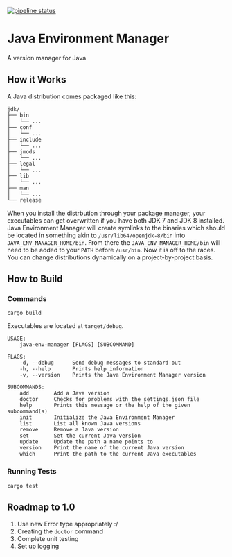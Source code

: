 [![pipeline status](https://gitlab.com/tristan957/java-env-manager/badges/master/pipeline.svg)](https://gitlab.com/tristan957/java-env-manager/commits/master)

# Java Environment Manager

A version manager for Java

## How it Works

A Java distribution comes packaged like this:

```text
jdk/
├── bin
│   └── ...
├── conf
│   └── ...
├── include
│   └── ...
├── jmods
│   └── ...
├── legal
│   └── ...
├── lib
│   └── ...
├── man
│   └── ...
└── release
```

When you install the distrbution through your package manager, your executables
can get overwritten if you have both JDK 7 and JDK 8 installed. Java Environment
Manager will create symlinks to the binaries which should be located in something
akin to `/usr/lib64/openjdk-8/bin` into `JAVA_ENV_MANAGER_HOME/bin`. From there
the `JAVA_ENV_MANAGER_HOME/bin` will need to be added to your `PATH` before
`/usr/bin`. Now it is off to the races. You can change distributions
dynamically on a project-by-project basis.

## How to Build

### Commands

```text
cargo build
```

Executables are located at `target/debug`.

```text
USAGE:
    java-env-manager [FLAGS] [SUBCOMMAND]

FLAGS:
    -d, --debug      Send debug messages to standard out
    -h, --help       Prints help information
    -v, --version    Prints the Java Environment Manager version

SUBCOMMANDS:
    add        Add a Java version
    doctor     Checks for problems with the settings.json file
    help       Prints this message or the help of the given subcommand(s)
    init       Initialize the Java Environment Manager
    list       List all known Java versions
    remove     Remove a Java version
    set        Set the current Java version
    update     Update the path a name points to
    version    Print the name of the current Java version
    which      Print the path to the current Java executables
```

### Running Tests

```text
cargo test
```

## Roadmap to 1.0

1. Use new Error type appropriately :/
2. Creating the `doctor` command
3. Complete unit testing
4. Set up logging
